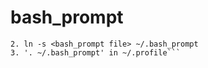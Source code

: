 bash_prompt
===========

```1. clone
2. ln -s <bash_prompt file> ~/.bash_prompt
3. '. ~/.bash_prompt' in ~/.profile```
